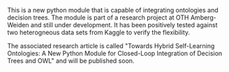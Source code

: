 This is a new python module that is capable of integrating ontologies and decision trees. The module is part of a research project at OTH Amberg-Weiden and still under development. It has been positively tested against two heterogneous data sets from Kaggle to verify the flexibility. 

The associated research article is called "Towards Hybrid Self-Learning Ontologies: A New Python Module for Closed-Loop Integration of Decision Trees and OWL" and will be published soon. 

